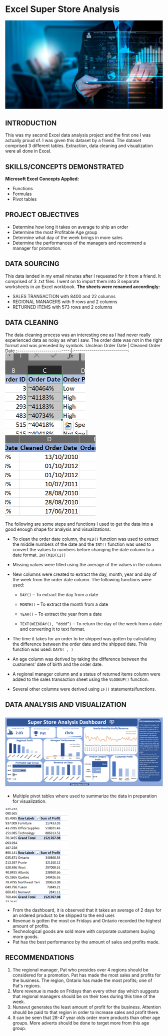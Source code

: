 # Excel Super Store Analysis
![Man in suit with hologram data analysis](Cover_image.jpg)
## INTRODUCTION
This was my second Excel data analysis project and the first one I was actually proud of. I was given this dataset by a friend. The dataset comprised 3 different tables. Extraction, data cleaning and visualization were all done in Excel.

## SKILLS/CONCEPTS DEMONSTRATED
**Microsoft Excel Concepts Applied:**
-	Functions
-	Formulas
- Pivot tables

## PROJECT OBJECTIVES
-	Determine how long it takes on average to ship an order
-	Determine the most Profitable Age group
-	Determine what day of the week brings in more sales
-	Determine the performances of the managers and recommend a manager for promotion.

## DATA SOURCING
This data landed in my email minutes after I requested for it from a friend. It comprised of 3 .txt files. I went on to import them into 3 separate worksheets in an Excel workbook. 
**The sheets were renamed accordingly:**
-	SALES TRANSACTION with 8400 and 22 columns
-	REGIONAL MANAGERS with 9 rows and 2 columns
-	RETURNED ITEMS with 573 rows and 2 columns

## DATA CLEANING
The data cleaning process was an interesting one as I had never really experienced data as noisy as what I saw. The order date was not in the right format and was preceded by symbols.
Unclean Order Date          | Cleaned Order Date
:--------------------------:|:---------------------------:
![](Unclean_Order_Date.png) | ![](Cleaned_Order_Date.png)

The following are some steps and functions I used to get the data into a good enough shape for analysis and visualizations:
- To clean the order date column, the `MID()` function was used to extract the middle numbers of the date and the `INT()` function was used to convert the values to numbers before changing the date column to a date format. `INT(MID(C2))`
- Missing values were filled using the average of the values in the column.
-	New columns were created to extract the day, month, year and day of the week from the order date column. The following functions were used:
    
    - `DAY()` – To extract the day from a date
    
    - `MONTH()` – To extract the month from a date
    
    - `YEAR()` – To extract the year from a date
    
    - `TEXT(WEEKDAY(), “dddd”)` – To return the day of the week from a date and converting it to text format.
-	The time it takes for an order to be shipped was gotten by calculating the difference between the order date and the shipped date. This function was used: `DAYS( , )`
-	An age column was derived by taking the difference between the customers’ date of birth and the order date. 
-	A regional manager column and a status of returned items column were added to the sales transaction sheet using the `VLOOKUP()` function.
-	Several other columns were derived using `IF()` statements/functions.

## DATA ANALYSIS AND VISUALIZATION
![Superstore Dashboard](Superstore_Dashboard.png)
---
-	Multiple pivot tables where used to summarize the data in preparation for visualization.
<img src="Pivot_Tables.png" width="200" height="300">

-	From the dashboard, it is observed that it takes an average of 2 days for an ordered product to be shipped to the end user.
-	Revenue is gotten the most on Fridays and Ontario recorded the highest amount of profits.
-	Technological goods are sold more with corporate customers buying more goods.
-	Pat has the best performance by the amount of sales and profits made.

## RECOMMENDATIONS
1.	The regional manager, Pat who presides over 4 regions should be considered for a promotion. Pat has made the most sales and profits for the business. The region, Ontario has made the most profits; one of Pat's regions.
2.	More revenue is made on Fridays than every other day which suggests that regional managers should be on their toes during this time of the week.
3.	Nunavut generates the least amount of profit for the business. Attention should be paid to that region in order to increase sales and profit there.
4.	It can be seen that 28-47 year olds order more products than other age groups. More adverts should be done to target more from this age group.
